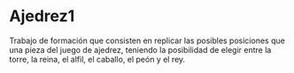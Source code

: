 # Ajedrez1
Trabajo de formación que consisten en replicar las posibles posiciones que una pieza del juego de ajedrez, teniendo la posibilidad de elegir entre la torre, la reina, el alfil, el caballo, el peón y el rey.
